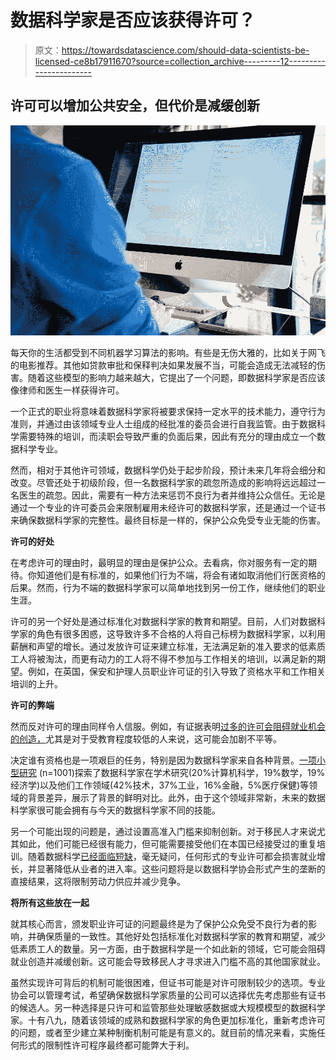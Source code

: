 # 数据科学家是否应该获得许可？

> 原文：<https://towardsdatascience.com/should-data-scientists-be-licensed-ce8b17911670?source=collection_archive---------12----------------------->

## 许可可以增加公共安全，但代价是减缓创新

![](img/46eab5029050f0564cf7de114872577a.png)

每天你的生活都受到不同机器学习算法的影响。有些是无伤大雅的，比如关于网飞的电影推荐。其他如贷款审批和保释判决如果发展不当，可能会造成无法减轻的伤害。随着这些模型的影响力越来越大，它提出了一个问题，即数据科学家是否应该像律师和医生一样获得许可。

一个正式的职业将意味着数据科学家将被要求保持一定水平的技术能力，遵守行为准则，并通过由该领域专业人士组成的经批准的委员会进行自我监管。由于数据科学需要特殊的培训，而渎职会导致严重的负面后果，因此有充分的理由成立一个数据科学专业。

然而，相对于其他许可领域，数据科学仍处于起步阶段，预计未来几年将会细分和改变。尽管还处于初级阶段，但一名数据科学家的疏忽所造成的影响将远远超过一名医生的疏忽。因此，需要有一种方法来惩罚不良行为者并维持公众信任。无论是通过一个专业的许可委员会来限制雇用未经许可的数据科学家，还是通过一个证书来确保数据科学家的完整性。最终目标是一样的，保护公众免受专业无能的伤害。

**许可的好处**

在考虑许可的理由时，最明显的理由是保护公众。去看病，你对服务有一定的期待。你知道他们是有标准的，如果他们行为不端，将会有诸如取消他们行医资格的后果。然而，行为不端的数据科学家可以简单地找到另一份工作，继续他们的职业生涯。

许可的另一个好处是通过标准化对数据科学家的教育和期望。目前，人们对数据科学家的角色有很多困惑，这导致许多不合格的人将自己标榜为数据科学家，以利用薪酬和声望的增长。通过发放许可证来建立标准，无法满足新的准入要求的低素质工人将被淘汰，而更有动力的工人将不得不参加与工作相关的培训，以满足新的期望。例如，在英国，保安和护理人员职业许可证的引入导致了资格水平和工作相关培训的上升。

**许可的弊端**

然而反对许可的理由同样令人信服。例如，有证据表明[过多的许可会阻碍就业机会的创造，](https://www.bls.gov/opub/mlr/2015/article/the-de-licensing-of-occupations-in-the-united-states.htm)尤其是对于受教育程度较低的人来说，这可能会加剧不平等。

决定谁有资格也是一项艰巨的任务，特别是因为数据科学家来自各种背景。[一项小型研究](https://www.datascience.com/blog/data-scientist-skills) (n=1001)探索了数据科学家在学术研究(20%计算机科学，19%数学，19%经济学)以及他们工作领域(42%技术，37%工业，16%金融，5%医疗保健)等领域的背景差异，展示了背景的鲜明对比。此外，由于这个领域非常新，未来的数据科学家很可能会拥有与今天的数据科学家不同的技能。

另一个可能出现的问题是，通过设置高准入门槛来抑制创新。对于移民人才来说尤其如此，他们可能已经很有能力，但可能需要接受他们在本国已经接受过的重复培训。随着数据科学[已经面临短缺](https://learning.linkedin.com/blog/tech-tips/why-it-s-really-good-to-be-a-data-scientist-right-now)，毫无疑问，任何形式的专业许可都会损害就业增长，并显著降低从业者的进入率。这些问题将是以数据科学协会形式产生的垄断的直接结果，这将限制劳动力供应并减少竞争。

**将所有这些放在一起**

就其核心而言，颁发职业许可证的问题最终是为了保护公众免受不良行为者的影响，并确保质量的一致性。其他好处包括标准化对数据科学家的教育和期望，减少低素质工人的数量。另一方面，由于数据科学是一个如此新的领域，它可能会阻碍就业创造并减缓创新。这可能会导致移民人才寻求进入门槛不高的其他国家就业。

虽然实现许可背后的机制可能很困难，但证书可能是对许可限制较少的选项。专业协会可以管理考试，希望确保数据科学家质量的公司可以选择优先考虑那些有证书的候选人。另一种选择是只许可和监管那些处理敏感数据或大规模模型的数据科学家。十有八九，随着该领域的成熟和数据科学家的角色更加标准化，重新考虑许可的问题，或者至少建立某种制衡机制可能是有意义的。就目前的情况来看，实施任何形式的限制性许可程序最终都可能弊大于利。